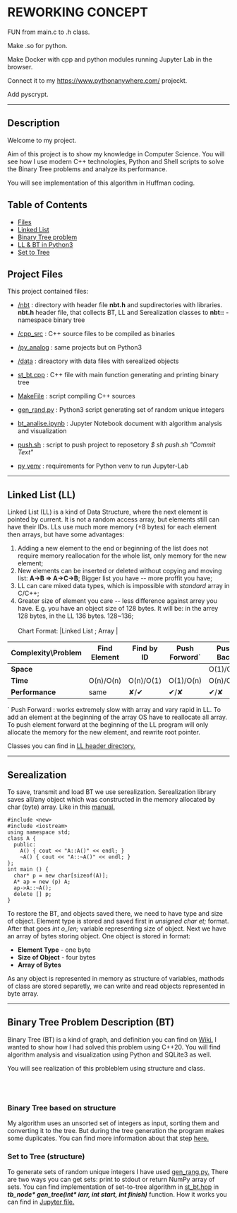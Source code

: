 
# REWORKING CONCEPT

FUN from main.c to .h class.

Make .so for python.

Make Docker with cpp and python modules running Jupyter Lab in the browser.

Connect it to my https://www.pythonanywhere.com/ projeckt.

Add pyscrypt.

---

## Description

Welcome to my project. 

Aim of this project is to show my knowledge in Computer Science. You will see how I use modern C++ technologies,
Python and Shell scripts to solve the Binary Tree problems and analyze its performance.

You will see implementation of this algorithm in Huffman coding.

## Table of Contents
* [Files](#project-files)
* [Linked List](#linked-list-(LL))
* [Binary Tree problem](#binary-tree-problem-description-(bt))
* [LL & BT in Python3](py_analog)
* [Set to Tree](#set-to-tree)


## Project Files

This project contained files:

* [/nbt](nbt) : directory with header file <b>nbt.h</b> and supdirectories with libraries. 
<b>nbt.h</b> header file, that collects BT, LL and Serealization classes to <b>nbt::</b> - namespace binary tree


* [/cpp_src](cpp_src) : C++ source files to be compiled as binaries

* [/py_analog](py_analog) : same projects but on Python3

* [/data](data) : direactory with data files with serealized objects

* [st_bt.cpp](cpp_src/st_bt.cpp) : C++ file with main function generating and printing binary tree

* [MakeFile](Makefile) : script compiling C++ sources
    
* [gen_rand.py](py_analog/gen_rand.py) : Python3 script generating set of random unique integers

* [bt_analise.ipynb](bt_analise.ipynb) : Jupyter Notebook document with algorithm analysis and visualization

* [push.sh](push.sh) : script to push project to reposetory <i>$ sh push.sh "Commit Text"</i>

* [py venv](requirements.txt) : requirements for Python venv to run Jupyter-Lab

---

## Linked List (LL)

Linked List (LL) is a kind of Data Structure, where  the next element is pointed by current. It is not a random access array, but elements still can have their IDs. LLs use much more memory
 (+8 bytes) for each element then arrays, but have some advantages:
 1. Adding a new element to the end or beginning of the list does not require memory reallocation for the whole list, only memory for the new element;
 2. New elements can be inserted or deleted without copying and moving list: <b>A->B => A->C->B</b>; Bigger list you have -- more proffit you have;
 3. LL can care mixed data types, which is impossible with <i>standard</i> array in C/C++;
 4. Greater size of element you care -- less difference against arrey you have. E.g. you have an object size of 128 bytes. It will be: in the arrey 128 bytes, in the LL 136 bytes. 128~136;
<br><br>
Chart Format: |Linked List ; Array | 

Complexity\Problem |Find Element|Find by ID|Push Forword`|Push Back|Insert   |Replace  |Delete|
-------------------|------------|----------|-------------|---------|---------|---------|------|
<b> Space </b>     |            |          |             |O(1)/O(n)|O(1)/O(n)|O(1)/O(1)|RanD  |
<b> Time </b>      | O(n)/O(n)  |O(n)/O(1) |O(1)/O(n)    |O(n)/O(n)|O(n)/O(n)|O(n)/O(1)|RanD  |
<b> Performance</b>| same       |✘/✔      |✔/✘         |✔/✘     |✔/✘     |✘/✔     |RanD  |

` Push Forward : works extremely slow with array and vary rapid in LL. To add an element at the beginning of the array OS have to reallocate all array. To push element forward at the beginning of the LL program will only allocate the memory for the new element, and rewrite root pointer.

Classes you can find in [LL header directory.](nbt/ll_head)

---

## Serealization

To save, transmit and load BT we use serealization. Serealization library saves all/any object which was constructed in the memory allocated by char (byte) array. Like in this [manual.](https://www.ibm.com/docs/en/i/7.3?topic=only-destructors-c)

```
#include <new>
#include <iostream>
using namespace std;
class A {
  public:
    A() { cout << "A::A()" << endl; }
    ~A() { cout << "A::~A()" << endl; }
};
int main () {
  char* p = new char[sizeof(A)];
  A* ap = new (p) A;
  ap->A::~A();
  delete [] p;
}
```
To restore the BT, and objects saved there, we need to have type and size of object. Element type is stored and saved first in <i>unsigned char et;</i> format. After that goes <i>int o_len;</i> variable representing size of object. Next we have an array of bytes storing object. One object is stored in format:<br>
* <b>Element Type</b> - one byte
* <b>Size of Object</b> - four bytes
* <b>Array of Bytes</b>

As any object is represented in memory as structure of variables, mathods of class are stored separetly, we can write and read objects represented in byte array.

---

## Binary Tree Problem Description (BT)

Binary Tree (BT) is a kind of graph, and definition you can find on [Wiki.](https://en.wikipedia.org/wiki/Binary_tree#Definitions)
I wanted to show how I had solved this problem using C++20. You will find algorithm analysis and visualization using Python and SQLite3 as well.

You will see realization of this probleblem using structure and class.

<br><br>

### Binary Tree based on structure
My algorithm uses an unsorted set of integers as input, sorting them and converting it to the tree. But during the tree generation
the program makes some duplicates. You can find more information about that step [here.](#set-to-tree-(structure))

### Set to Tree (structure)

To generate sets of random unique integers I have used [gen_rang.py.](py_analog/gen_rand.py) There are two ways you can get sets: print to stdout or return NumPy array of sets. You can find implementation of set-to-tree algorithm in [st_bt.hpp](nbt/tree_head/st_bt.hpp) in <i><b>tb_node* gen_tree(int* iarr, int start, int finish)</b></i> function. How it works you can find in [Jupyter file.](bt_analise.ipynb)
